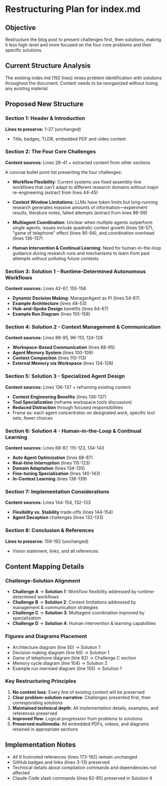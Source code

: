 # Restructuring Plan for index.md

## Objective
Restructure the blog post to present challenges first, then solutions, making it less high-level and more focused on the four core problems and their specific solutions.

## Current Structure Analysis
The existing index.md (192 lines) mixes problem identification with solutions throughout the document. Content needs to be reorganized without losing any existing material.

## Proposed New Structure

### **Section 1: Header & Introduction** 
**Lines to preserve:** 1-27 (unchanged)
- Title, badges, TLDR, embedded PDF and video content

### **Section 2: The Four Core Challenges**
**Content sources:** Lines 28-41 + extracted content from other sections

A concise bullet point list presenting the four challenges:

- **Workflow Flexibility**: Current systems use fixed assembly-line workflows that can't adapt to different research domains without major re-engineering (extract from lines 44-45)

- **Context Window Limitations**: LLMs have token limits but long-running research generates massive amounts of information—experiment results, literature notes, failed attempts (extract from lines 98-99)

- **Multiagent Coordination**: Unclear when multiple agents outperform single agents; issues include quadratic context growth (lines 56-57), "game of telephone" effect (lines 90-94), and coordination overhead (lines 136-137)

- **Human Intervention & Continual Learning**: Need for human-in-the-loop guidance during research runs and mechanisms to learn from past attempts without polluting future contexts

### **Section 3: Solution 1 - Runtime-Determined Autonomous Workflows**
**Content sources:** Lines 42-67, 155-158
- **Dynamic Decision Making:** ManagerAgent as PI (lines 54-67)
- **Example Architecture** (lines 48-53)
- **Hub-and-Spoke Design** benefits (lines 64-67)
- **Example Run Diagram** (lines 155-158)

### **Section 4: Solution 2 - Context Management & Communication**
**Content sources:** Lines 88-95, 96-113, 124-128
- **Workspace-Based Communication** (lines 88-95)
- **Agent Memory System** (lines 100-109)
- **Context Compaction** (lines 110-113)
- **External Memory via Workspace** (lines 124-128)

### **Section 5: Solution 3 - Specialized Agent Design**
**Content sources:** Lines 136-137 + reframing existing content
- **Context Engineering Benefits** (lines 136-137)
- **Tool Specialization** (reframe workspace tools discussion)
- **Reduced Distraction** through focused responsibilities
- Frame as: each agent concentrates on designated work, specific tool sets, fewer choices

### **Section 6: Solution 4 - Human-in-the-Loop & Continual Learning**
**Content sources:** Lines 68-87, 115-123, 134-143
- **Auto Agent Optimization** (lines 68-87)
- **Real-time Interruption** (lines 115-123)
- **Domain Adaptation** (lines 134-135)
- **Fine-tuning Specialization** (lines 140-143)
- **In-Context Learning** (lines 138-139)

### **Section 7: Implementation Considerations**
**Content sources:** Lines 144-154, 132-133
- **Flexibility vs. Stability** trade-offs (lines 144-154)
- **Agent Deception** challenges (lines 132-133)

### **Section 8: Conclusion & References**
**Lines to preserve:** 159-192 (unchanged)
- Vision statement, links, and all references

## Content Mapping Details

### Challenge-Solution Alignment
- **Challenge A** → **Solution 1**: Workflow flexibility addressed by runtime-determined workflows
- **Challenge B** → **Solution 2**: Context limitations addressed by management & communication strategies  
- **Challenge C** → **Solution 3**: Multiagent coordination improved by specialization
- **Challenge D** → **Solution 4**: Human intervention & learning capabilities

### Figures and Diagrams Placement
- Architecture diagram (line 50) → Solution 1
- Decision making diagram (line 60) → Solution 1  
- Game of telephone diagram (line 92) → Challenge C section
- Memory cycle diagram (line 104) → Solution 2
- Example run mermaid diagram (line 155) → Solution 1

### Key Restructuring Principles
1. **No content loss**: Every line of existing content will be preserved
2. **Clear problem-solution narrative**: Challenges presented first, then corresponding solutions
3. **Maintained technical depth**: All implementation details, examples, and references preserved
4. **Improved flow**: Logical progression from problems to solutions
5. **Preserved multimedia**: All embedded PDFs, videos, and diagrams retained in appropriate sections

## Implementation Notes
- All 9 footnoted references (lines 173-192) remain unchanged
- GitHub badges and links (lines 3-13) preserved
- Technical details about compilation commands and dependencies not affected
- Claude Code slash commands (lines 82-85) preserved in Solution 4